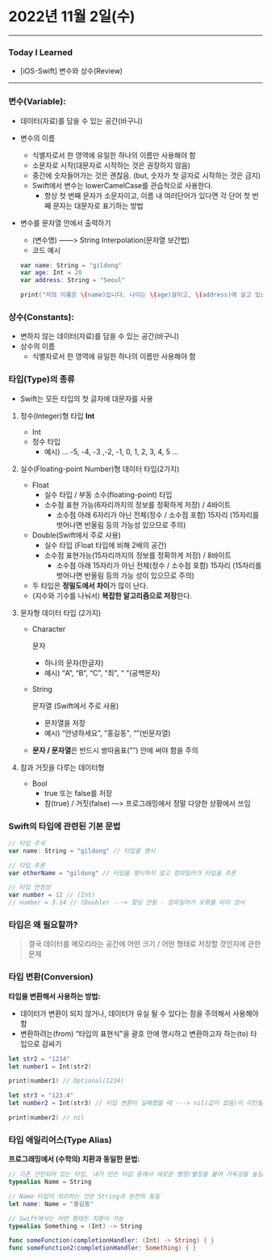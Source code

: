 # 2022년 11월 2일(수)

---

### Today I Learned 

- [iOS-Swift] 변수와 상수(Review)

----

### **변수(Variable):**

- 데이터(자료)를 담을 수 있는 공간(바구니)

- 변수의 이름

  - 식별자로서 한 영역에 유일한 하나의 이름만 사용해야 함
  - 소문자로 시작(대문자로 시작하는 것은 권장하지 않음)
  - 중간에 숫자들어가는 것은 괜찮음. (but, 숫자가 첫 글자로 시작하는 것은 금지)
  - Swift에서 변수는 lowerCamelCase를 관습적으로 사용한다.
    - 항상 첫 번째 문자가 소문자이고, 이름 내 여러단어가 있다면 각 단어 첫 번째 문자는 대문자로 표기하는 방법

- 변수를 문자열 안에서 출력하기

  - (변수명) ——> String Interpolation(문자열 보간법)
  - 코드 예시

  ```swift
  var name: String = "gildong"
  var age: Int = 20 
  var address: String = "Seoul"
  
  print("저의 이름은 \(name)입니다. 나이는 \(age)살이고, \(address)에 살고 있습니다") 
  ```

### **상수(Constants):**

- 변하지 않는 데이터(자료)를 담을 수 있는 공간(바구니)
- 상수의 이름
  - 식별자로서 한 영역에 유일한 하나의 이름만 사용해야 함

### 타입(Type)의 종류

- Swift는 모든 타입의 첫 글자에 대문자를 사용

1. 정수(Integer)형 타입 **Int**

   - Int
   - 정수 타입
     - 예시) … -5, -4, -3 ,-2, -1, 0, 1, 2, 3, 4, 5 …

2. 실수(Floating-point Number)형 데이터 타입(2가지)

   - Float
     - 실수 타입 / 부동 소수(floating-point) 타입
     - 소수점 표현 가능(6자리까지의 정보를 정확하게 저장) / 4바이트
       - 소수점 아래 6자리가 아닌 전체(정수 / 소수점 포함) 15자리 (15자리를 벗어나면 반올림 등의 가능성 있으므로 주의)
   - Double(Swift에서 주로 사용)
     - 실수 타입 (Float 타입에 비해 2배의 공간)
     - 소수점 표현가능(15자리까지의 정보를 정확하게 저장) / 8바이트
       - 소수점 아래 15자리가 아닌 전체(정수 / 소수점 포함) 15자리 (15자리를 벗어나면 반올림 등의 가능 성이 있으므로 주의)
   - 두 타입은 **정밀도에서 차이**가 많이 난다.
   - (지수와 기수를 나눠서) **복잡한 알고리즘으로 저장**한다.

3. 문자형 데이터 타입 (2가지)

   - Character

     문자

     - 하나의 문자(한글자)
     - 예시) “A”, “B”, “C”, “최", “ “(공백문자)

   - String

     문자열 (Swift에서 주로 사용)

     - 문자열을 저장
     - 예시) “안녕하세요”, “홍길동", “”(빈문자열)

   - **문자 / 문자열**은 반드시 쌍따옴표(””) 안에 써야 함을 주의

4. 참과 거짓을 다루는 데이터형

   - Bool
     - true 또는 false를 저장
     - 참(true) / 거짓(false) —> 프로그래밍에서 정말 다양한 상황에서 쓰임

### Swift의 타입에 관련된 기본 문법

```swift
// 타입 주석 
var name: String = "gildong" // 타입을 명시 

// 타입 추론 
var otherName = "gildong" // 타입을 명시하지 않고 컴파일러가 타입을 추론 

// 타입 안정성 
var number = 12 // (Int)
// number = 3.14 // (Double) ---> 할당 안됨 - 컴파일러가 오류를 미리 검사 
```

### 타입은 왜 필요할까?

> 결국 데이터를 메모리라는 공간에 어떤 크기 / 어떤 형태로 저장할 것인지에 관한 문제

### 타입 변환(Conversion)

**타입을 변환해서 사용하는 방법:**

- 데이터가 변환이 되지 않거나, 데이터가 유실 될 수 있다는 점을 주의해서 사용해야 함
- 변환하려는(from) “타입의 표현식"을 괄호 안에 명시하고 변환하고자 하는(to) 타입으로 감싸기

```swift
let str2 = "1234"
let number1 = Int(str2)

print(number1) // Optional(1234)

let str3 = "123.4"
let number2 = Int(str3) // 타입 변환이 실패했을 때 ---> nil(값이 없음)이 리턴될 수 있다.

print(number2) // nil 
```

### 타입 애일리어스(Type Alias)

**프로그래밍에서 (수학의) 치환과 동일한 문법:**

```swift
// 기존 선언되어 있는 타입, 내가 만든 타입 등에서 새로운 별명/별칭을 붙여 가독성을 높임 
typealias Name = String

// Name 타입이 의미하는 것은 String과 완전히 동일
let name: Name = "홍길동"

// Swift에서는 어떤 형태든 치환이 가능 
typealias Something = (Int) -> String 

func someFunction(completionHandler: (Int) -> String) { }
func someFunction2(completionHandler: Something) { }
```